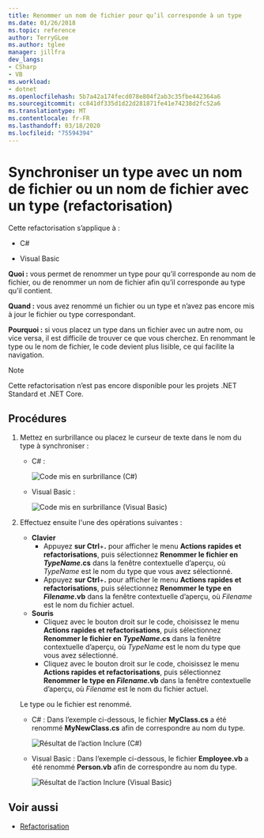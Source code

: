 ```yaml
---
title: Renommer un nom de fichier pour qu’il corresponde à un type
ms.date: 01/26/2018
ms.topic: reference
author: TerryGLee
ms.author: tglee
manager: jillfra
dev_langs:
- CSharp
- VB
ms.workload:
- dotnet
ms.openlocfilehash: 5b7a42a174fecd078e804f2ab3c35fbe442364a6
ms.sourcegitcommit: cc841df335d1d22d281871fe41e74238d2fc52a6
ms.translationtype: MT
ms.contentlocale: fr-FR
ms.lasthandoff: 03/18/2020
ms.locfileid: "75594394"
---
```

# <a name="sync-a-type-to-a-filename-or-a-filename-to-a-type-refactoring"></a>Synchroniser un type avec un nom de fichier ou un nom de fichier avec un type (refactorisation)

Cette refactorisation s’applique à :

- C#

- Visual Basic

**Quoi :** vous permet de renommer un type pour qu’il corresponde au nom de fichier, ou de renommer un nom de fichier afin qu’il corresponde au type qu’il contient.

**Quand :** vous avez renommé un fichier ou un type et n’avez pas encore mis à jour le fichier ou type correspondant.

**Pourquoi :** si vous placez un type dans un fichier avec un autre nom, ou vice versa, il est difficile de trouver ce que vous cherchez. En renommant le type ou le nom de fichier, le code devient plus lisible, ce qui facilite la navigation.

> [!NOTE]
> Cette refactorisation n’est pas encore disponible pour les projets .NET Standard et .NET Core.

## <a name="how-to"></a>Procédures

1. Mettez en surbrillance ou placez le curseur de texte dans le nom du type à synchroniser :

   - C# :

       ![Code mis en surbrillance (C#)](media/synctype-highlight-cs.png)

   - Visual Basic :

       ![Code mis en surbrillance (Visual Basic)](media/synctype-highlight-vb.png)

2. Effectuez ensuite l'une des opérations suivantes :

   - **Clavier**
      - Appuyez **sur Ctrl**+**.** pour afficher le menu **Actions rapides et refactorisations**, puis sélectionnez **Renommer le fichier en *TypeName*.cs** dans la fenêtre contextuelle d’aperçu, où *TypeName* est le nom du type que vous avez sélectionné.
      - Appuyez **sur Ctrl**+**.** pour afficher le menu **Actions rapides et refactorisations**, puis sélectionnez **Renommer le type en _Filename_.vb** dans la fenêtre contextuelle d’aperçu, où *Filename* est le nom du fichier actuel.
   - **Souris**
      - Cliquez avec le bouton droit sur le code, choisissez le menu **Actions rapides et refactorisations**, puis sélectionnez **Renommer le fichier en *TypeName*.cs** dans la fenêtre contextuelle d’aperçu, où *TypeName* est le nom du type que vous avez sélectionné.
      - Cliquez avec le bouton droit sur le code, choisissez le menu **Actions rapides et refactorisations**, puis sélectionnez **Renommer le type en _Filename_.vb** dans la fenêtre contextuelle d’aperçu, où *Filename* est le nom du fichier actuel.

   Le type ou le fichier est renommé.

   - C# : Dans l’exemple ci-dessous, le fichier **MyClass.cs** a été renommé **MyNewClass.cs** afin de correspondre au nom du type.

       ![Résultat de l’action Inclure (C#)](media/synctype-result-cs.png)

   - Visual Basic : Dans l’exemple ci-dessous, le fichier **Employee.vb** a été renommé **Person.vb** afin de correspondre au nom du type.

       ![Résultat de l’action Inclure (Visual Basic)](media/synctype-result-vb.png)

## <a name="see-also"></a>Voir aussi

- [Refactorisation](../refactoring-in-visual-studio.md)
